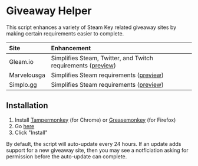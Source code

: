 # Giveaway Helper
This script enhances a variety of Steam Key related giveaway sites by making certain requirements easier to complete.


| Site            | Enhancement   |
|:--------------- |:------------- |
| Gleam.io        | Simplifies Steam, Twitter, and Twitch requirements ([preview](https://raw.githubusercontent.com/Citrinate/giveawayHelper/master/images/gleam.png)) |
| Marvelousga | Simplifies Steam requirements ([preview](https://raw.githubusercontent.com/Citrinate/giveawayHelper/master/images/marvelous.png)) |
| Simplo.gg | Simplifies Steam requirements ([preview](https://raw.githubusercontent.com/Citrinate/giveawayHelper/master/images/simplo.png)) |

## Installation
1. Install [Tampermonkey](https://chrome.google.com/webstore/detail/tampermonkey/dhdgffkkebhmkfjojejmpbldmpobfkfo) (for Chrome) or [Greasemonkey](https://addons.mozilla.org/en-US/firefox/addon/greasemonkey/) (for Firefox)
2. Go [here](https://raw.githubusercontent.com/Citrinate/giveawayHelper/master/giveawayHelper.user.js)
3. Click "Install"

By default, the script will auto-update every 24 hours.  If an update adds support for a new giveaway site, then you may see a notficiation asking for permission before the auto-update can complete.
